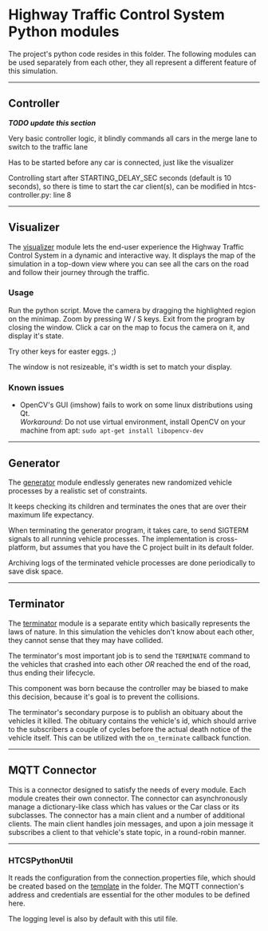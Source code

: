 # Highway Traffic Control System Python modules

The project's python code resides in this folder. The following modules can be used separately from each other,
they all represent a different feature of this simulation.

---
## Controller

_**TODO update this section**_

Very basic controller logic, it blindly commands all cars in the merge lane to switch to the traffic lane

Has to be started before any car is connected, just like the visualizer

Controlling start after STARTING_DELAY_SEC seconds (default is 10 seconds), so there is time to start the car client(s), can be modified in htcs-controller.py: line 8

---
## Visualizer

The [visualizer](visu.py) module lets the end-user experience the Highway Traffic Control System
in a dynamic and interactive way. It displays the map of the simulation in a top-down view where you
can see all the cars on the road and follow their journey through the traffic.

### Usage

Run the python script.
Move the camera by dragging the highlighted region on the minimap.
Zoom by pressing W / S keys. Exit from the program by closing the window.
Click a car on the map to focus the camera on it, and display it's state.

Try other keys for easter eggs. ;)

The window is not resizeable, it's width is set to match your display.

### Known issues

* OpenCV's GUI (imshow) fails to work on some linux distributions using Qt.  
*Workaround*: Do not use virtual environment, install OpenCV on your machine from apt:
`sudo apt-get install libopencv-dev`

---
## Generator

The [generator](generator.py) module endlessly generates new randomized vehicle processes by a realistic set of constraints.

It keeps checking its children and terminates the ones that are over their maximum life expectancy.

When terminating the generator program, it takes care, to send SIGTERM signals to all running vehicle processes.
The implementation is cross-platform, but assumes that you have the C project built in its default folder.

Archiving logs of the terminated vehicle processes are done periodically to save disk space.

---
## Terminator

The [terminator](terminator.py) module is a separate entity which basically represents the laws of nature.
In this simulation the vehicles don't know about each other, they cannot sense that they may have collided.

The terminator's most important job is to send the `TERMINATE` command to the vehicles that crashed into each other
*OR* reached the end of the road, thus ending their lifecycle.

This component was born because the controller may be biased to make this decision,
because it's goal is to prevent the collisions.

The terminator's secondary purpose is to publish an obituary about the vehicles it killed. The obituary contains
the vehicle's id, which should arrive to the subscribers a couple of cycles before the actual death notice
of the vehicle itself. This can be utilized with the `on_terminate` callback function.

---
## MQTT Connector

This is a connector designed to satisfy the needs of every module.
Each module creates their own connector.
The connector can asynchronously manage a dictionary-like class which has values or the Car class or its subclasses.
The connector has a main client and a number of additional clients.
The main client handles join messages, and upon a join message it subscribes a client to that vehicle's state topic,
in a round-robin manner. 

---
### HTCSPythonUtil

It reads the configuration from the connection.properties file, which should be created based on the
[template](template_connection.properties) in the folder. The MQTT connection's address and credentials are
essential for the other modules to be defined here.

The logging level is also by default with this util file.

